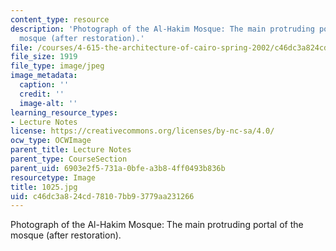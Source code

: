 ```yaml
---
content_type: resource
description: 'Photograph of the Al-Hakim Mosque: The main protruding portal of the
  mosque (after restoration).'
file: /courses/4-615-the-architecture-of-cairo-spring-2002/c46dc3a824cd78107bb93779aa231266_1025.jpg
file_size: 1919
file_type: image/jpeg
image_metadata:
  caption: ''
  credit: ''
  image-alt: ''
learning_resource_types:
- Lecture Notes
license: https://creativecommons.org/licenses/by-nc-sa/4.0/
ocw_type: OCWImage
parent_title: Lecture Notes
parent_type: CourseSection
parent_uid: 6903e2f5-731a-0bfe-a3b8-4ff0493b836b
resourcetype: Image
title: 1025.jpg
uid: c46dc3a8-24cd-7810-7bb9-3779aa231266
---
```

Photograph of the Al-Hakim Mosque: The main protruding portal of the mosque (after restoration).